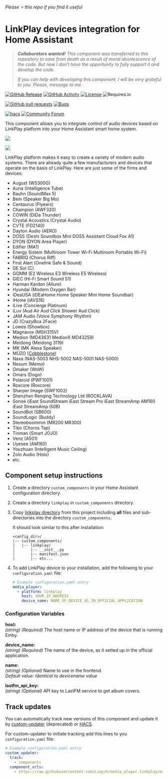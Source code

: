 *Please :star: this repo if you find it useful*

# LinkPlay devices integration for Home Assistant

> ***Collaborators wanted!** This component was transferred to this repository to save from death as a result of moral obsolescence of the code. But now I don’t have the opportunity to fully support it and develop the code.*
> 
> *If you can help with developing this component, I will be very grateful to you.  Please, message to me.*

[![GitHub Release](https://img.shields.io/github/tag-date/Limych/media_player.linkplay?label=release&style=popout)](https://github.com/Limych/media_player.linkplay/releases)
[![GitHub Activity](https://img.shields.io/github/commit-activity/y/Limych/media_player.linkplay.svg?style=popout)](https://github.com/Limych/media_player.linkplay/commits/master)
[![License](https://img.shields.io/github/license/Limych/mediaplayer.linkplay.svg?style=popout)](LICENSE)
![Requires.io](https://img.shields.io/requires/github/Limych/media_player.linkplay)

[![GitHub pull requests](https://img.shields.io/github/issues-pr/Limych/media_player.linkplay?style=popout)](https://github.com/Limych/media_player.linkplay/pulls)
[![Bugs](https://img.shields.io/github/issues/Limych/media_player.linkplay/bug.svg?colorB=red&label=bugs&style=popout)](https://github.com/Limych/media_player.linkplay/issues?q=is%3Aopen+is%3Aissue+label%3ABug)

[![hacs](https://img.shields.io/badge/HACS-Default-orange.svg?style=popout)][hacs]
[![Community Forum](https://img.shields.io/badge/community-forum-brightgreen.svg?style=popout)][forum-support]

This component allows you to integrate control of audio devices based on LinkPlay platform into your Home Assistant smart home system.

![](https://raw.githubusercontent.com/Limych/media_player.linkplay/master/docs/images/linkplay_logo.png)

![](https://raw.githubusercontent.com/Limych/media_player.linkplay/master/docs/images/linkplay_devices.png)

LinkPlay platform makes it easy to create a variety of modern audio systems. There are already quite a few manufacturers and devices that operate on the basis of LinkPlay. Here are just some of the firms and devices:

* August (WS300G)
* Auna (Intelligence Tube)
* Bauhn (SoundMax 5)
* Bem (Speaker Big Mo)
* Centaurus (Flyears)
* Champion (AWF320)
* COWIN (DiDa Thunder)
* Crystal Acoustics (Crystal Audio)
* CVTE (FD2140)
* Dayton Audio (AERO)
* DOSS (Deshi Soundbox Mini DOSS Assistant Cloud Fox A1)
* DYON (DYON Area Player)
* Edifier (MA1)
* Energy Sistem (Multiroom Tower Wi-Fi Multiroom Portable Wi-Fi)
* FABRIQ (Chorus Riff)
* First Alert (Onelink Safe & Sound)
* GE Sol (C)
* GGMM (E2 Wireless E3 Wireless E5 Wireless)
* GIEC (Hi-Fi Smart Sound S1)
* Harman Kardon (Allure)
* Hyundai (Modern Oxygen Bar)
* iDeaUSA (iDEaHome Home Speaker Mini Home Soundbar)
* iHome (iAVS16)
* iLive (Concierge Platinum)
* iLuv (Aud Air Aud Click Shower Aud Click)
* JAM Audio (Voice Symphony Rhythm)
* JD (CrazyBoa 2Face)
* Lowes (Showbox)
* Magnavox (MSH315V)
* Medion (MD43631 MedionX MD43259)
* Meidong (Meidong 3119)
* MK (MK Alexa Speaker)
* MÜZO ([Cobblestone](https://www.arylic.com/products/muzo-cobblestone-wifi-pre-amp-with-airplay-dlna-spotify-connect))
* Naxa (NAS-5003 NHS-5002 NAS-5001 NAS-5000)
* Nexum (Memo)
* Omaker (WoW)
* Omars (Dogo)
* Polaroid (PWF1001)
* Roxcore	(Roxcore)
* Sharper Image (SWF1002)
* Shenzhen Renqing Technology Ltd (ROCKLAVA)
* Sonoé (iEast SoundStream iEast Stream Pro iEast StreamAmp AM160 iEast StreamAmp i50B)
* SoundBot (SB600)
* SoundLogic (Buddy)
* Stereoboommm (MR200 MR300)
* Tibo (Choros Tap)
* Tinman (Smart JOJO)
* Venz (A501)
* Uyesee (AM160)
* Youzhuan (Intelligent Music Ceiling)
* Zolo Audio (Holo)
* etc.

## Component setup instructions

1. Create a directory `custom_components` in your Home Assistant configuration directory.

1. Create a directory `linkplay` in `custom_components` directory.

1. Copy [linkplay directory](https://github.com/Limych/media_player.linkplay/tree/master/custom_components/media_player.linkplay) from this project including **all** files and sub-directories into the directory `custom_components`.

    It should look similar to this after installation:
    ```
    <config_dir>/
    |-- custom_components/
    |   |-- linkplay/
    |       |-- __init__.py
    |       |-- manifest.json
    |       |-- etc...
    ```


1. To add LinkPlay device to your installation, add the following to your `configuration.yaml` file:
    
    ```yaml
    # Example configuration.yaml entry
    media_player:
      - platform: linkplay
        host: YOUR_IP_ADDRESS 
        device_name: NAME_OF_DEVICE_AS_IN_OFFICIAL_APPLICATION 
    ```

### Configuration Variables
  
**host:**\
  *(string)* *(Required)* The host name or IP address of the device that is running Emby.
  
**device_name:**\
  *(string)* *(Required)* The name of the device, as it setted up in the official application.

**name:**\
  *(string)* *(Optional)* Name to use in the frontend.\
  *Default value: Identical to devicename value*

**lastfm_api_key:**\
  *(string)* *(Optional)* API key to LastFM service to get album covers.

## Track updates

You can automatically track new versions of this component and update it by [custom-updater](https://github.com/custom-components/custom_updater) (deprecated) or [HACS][hacs].

For custom-updater to initiate tracking add this lines to you `configuration.yaml` file:

```yaml
# Example configuration.yaml entry
custom_updater:
  track:
    - components
  component_urls:
    - https://raw.githubusercontent.com/Limych/media_player.linkplay/master/custom_components.json
```

[forum-support]: https://community.home-assistant.io/t/linkplay-integration/33878
[hacs]: https://github.com/custom-components/hacs
